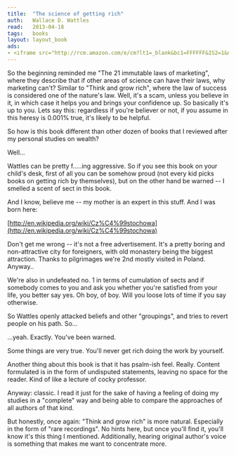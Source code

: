 ```yaml
---
title:	"The science of getting rich"
auth:	Wallace D. Wattles
read:	2013-04-18
tags:	books
layout: layout_book
ads:
- <iframe src="http://rcm.amazon.com/e/cm?lt1=_blank&bc1=FFFFFF&IS2=1&npa=1&bg1=FFFFFF&fc1=000000&lc1=FF0000&t=wojcadamkoszh-20&o=1&p=8&l=as4&m=amazon&f=ifr&ref=ss_til&asins=1612933211" style="width:120px;height:240px;" scrolling="no" marginwidth="0" marginheight="0" frameborder="0"></iframe>
---
```





So the beginning reminded me "The 21 immutable laws of marketing", where
they describe that if other areas of science can have their laws, why
marketing can't? Similar to "Think and grow rich", where the law of success
is considered one of the nature's law. Well, it's a scam, unless you believe
in it, in which case it helps you and brings your confidence up. So
basically it's up to you. Lets say this: regardless if you're believer or
not, if you assume in this heresy is 0.001% true, it's likely to be helpful.

So how is this book different than other dozen of books that I reviewed
after my personal studies on wealth?

Well...


Wattles can be pretty f.....ing aggressive. So if you see this book on your
child's desk, first of all you can be somehow proud (not every kid picks
books on getting rich by themselves), but on the other hand be warned -- I
smelled a scent of sect in this book.

And I know, believe me -- my mother is an expert in this stuff. And I was
born here:

[http://en.wikipedia.org/wiki/Cz%C4%99stochowa](http://en.wikipedia.org/wiki/Cz%C4%99stochowa)

Don't get me wrong -- it's not a free advertisement. It's a pretty boring
and non-attractive city for foreigners, with old monastery being the biggest
attraction. Thanks to pilgrimages we're 2nd mostly visited in Poland.
Anyway..

We're also in undefeated no. 1 in terms of cumulation of sects and if
somebody comes to you and ask you whether you're satisfied from your life,
you better say yes. Oh boy, of boy. Will you loose lots of time if you say
otherwise.

So Wattles openly attacked beliefs and other "groupings", and tries to
revert people on his path. So...

...yeah. Exactly. You've been warned.

Some things are very true. You'll never get rich doing the work by yourself.

Another thing about this book is that it has psalm-ish feel. Really. Content
formulated is in the form of undisputed statements, leaving no space for the
reader. Kind of like a lecture of cocky professor.

Anyway: classic. I read it just for the sake of having a feeling of doing my
studies in a "complete" way and being able to compare the approaches of all
authors of that kind.

But honestly, once again: "Think and grow rich" is more natural. Especially
in the form of "rare recordings". No hints here, but once you'll find it,
you'll know it's this thing I mentioned. Additionally, hearing original
author's voice is something that makes me want to concentrate more.


